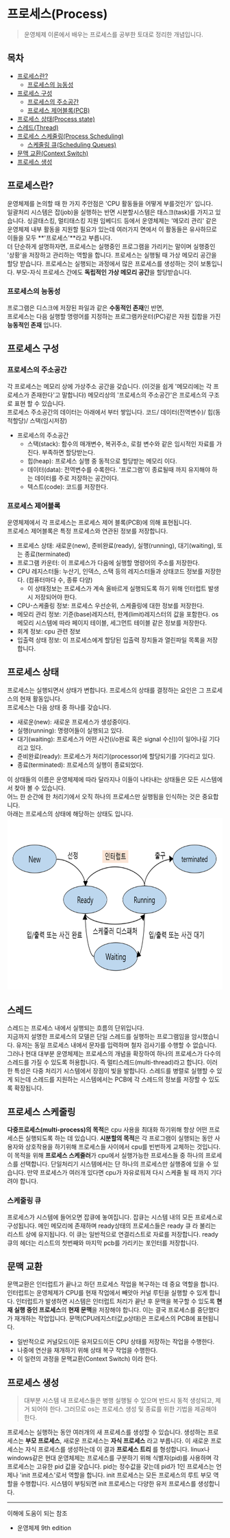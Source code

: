 # 프로세스(Process) 
> 운영체제 이론에서 배우는 프로세스를 공부한 토대로 정리한 개념입니다.

## 목차
- [프로세스란?](#프로세스란?)
    - [프로세스의 능동성](#프로세스의-능동성)
- [프로세스 구성](#프로세스의-구성)
    - [프로세스의 주소공간](#프로세스의-주소공간)
    - [프로세스 제어블록(PCB)](#프로세스-제어블록)
- [프로세스 상태(Process state)](#프로세스-상태)
- [스레드(Thread)](#스레드)
- [프로세스 스케줄링(Process Scheduling)](#프로세스-스케줄링)
    - [스케줄링 큐(Scheduling Queues)](#스케줄링-큐)
- [문맥 교환(Context Switch)](#문맥-교환)
- [프로세스 생성](#프로세스-생성)

## 프로세스란?
운영체제를 논의할 때 한 가지 주안점은 'CPU 활동들을 어떻게 부를것인가' 입니다. <BR>
일괄처리 시스템은 잡(job)을 실행하는 반면 시분할시스템은 태스크(task)를 가지고 있습니다. 싱글태스킹, 멀티태스킹 지원 임베디드 등에서 운영체제는 '메모리 관리' 같은 운영체제 내부 활동을 지원할 필요가 있는데 여러가지 면에서 이 활동들은 유사하므로 이들을 모두 **'프로세스'**라고 부릅니다. <br>
더 단순하게 설명하자면, 프로세스는 실행중인 프로그램을 가리키는 말이며 실행중인 '상황'을 저장하고 관리하는 역할을 합니다. 프로세스는 실행될 때 가상 메모리 공간을 할당 받습니다. 프로세스는 실행되는 과정에서 많은 프로세스를 생성하는 것이 보통입니다. 부모-자식 프로세스 간에도 **독립적인 가상 메모리 공간**을 할당받습니다.

### 프로세스의 능동성
프로그램은 디스크에 저장된 파일과 같은 **수동적인 존재**인 반면, <br>
프로세스는 다음 실행할 명령어를 지정하는 프로그램카운터(PC)같은 자원 집합을 가진 **능동적인 존재** 입니다.

 ## 프로세스 구성
 ### 프로세스의 주소공간
각 프로세스는 메모리 상에 가상주소 공간을 갖습니다. (이것을 쉽게 '메모리에는 각 프로세스가 존재한다'고 말합니다)
메모리상의 '프로세스의 주소공간'은 프로세스의 구조로 표현 할 수 있습니다. <br>
프로세스 주소공간의 데이터는 아래에서 부터 쌓입니다. 코드/ 데이터(전역변수)/ 힙(동적할당)/ 스택(임시저장)

- 프로세스의 주소공간
    - 스택(stack): 함수의 매개변수, 복귀주소, 로컬 변수와 같은 임시적인 자료를 가진다. 부족하면 할당받는다.
    - 힙(heap): 프로세스 실행 중 동적으로 할당받는 메모리 이다.
    - 데이터(data): 전역변수를 수록한다. '프로그램'이 종료될때 까지 유지해야 하는 데이터를 주로 저장하는 공간이다.
    - 텍스트(code): 코드를 저장한다.
    
 ### 프로세스 제어블록
운영체제에서 각 프로세스는 프로세스 제어 블록(PCB)에 의해 표현됩니다. <BR>
프로세스 제어블록은 특정 프로세스와 연관된 정보를 저장합니다.
- 프로세스 상태: 새로운(new), 준비완료(ready), 실행(running), 대기(waiting), 또는 종료(terminated)
- 프로그램 카운터: 이 프로세스가 다음에 실행할 명령어의 주소를 저장한다.
- CPU 레지스터들: 누산기, 인덱스, 스택 등의 레지스터들과 상태코드 정보를 저장한다. (컴퓨터마다 수, 종류 다양)
    - 이 상태정보는 프로세스가 계속 올바르게 실행되도록 하기 위해 인터럽트 발생 시 저장되어야 한다.
- CPU-스케줄링 정보: 프로세스 우선순위, 스케줄링에 대한 정보를 저장한다.
- 메모리 관리 정보: 기준(base)레지스터, 한계(limit)레지스터의 값을 포함한다. os 메모리 시스템에 따라 페이지 테이블, 세그먼트 테이블 같은 정보를 저장한다.
- 회계 정보: cpu 관련 정보
- 입출력 상태 정보: 이 프로세스에게 할당된 입출력 장치들과 열린파일 목록을 저장합니다.

## 프로세스 상태
프로세스는 실행되면서 상태가 변합니다. 프로세스의 상태를 결정하는 요인은 그 프로세스의 현재 활동입니다. <br>
프로세스는 다음 상태 중 하나를 갖습니다.

- 새로운(new): 새로운 프로세스가 생성중이다.
- 실행(running): 명령어들이 실행되고 있다.
- 대기(waiting): 프로세스가 어떤 사건(i/o완료 혹은 signal 수신))이 일어나길 기다리고 있다. 
- 준비완료(ready): 프로세스가 처리기(processor)에 할당되기를 기다리고 있다.
- 종료(terminated): 프로세스의 실행이 종료되었다.
    
이 상태들의 이름은 운영체제에 따라 달라지나 이들이 나타내는 상태들은 모든 시스템에서 찾아 볼 수 있습니다. <br>
어느 한 순간에 한 처리기에서 오직 하나의 프로세스만 실행됨을 인식하는 것은 중요합니다. <br>
아래는 프로세스의 상태에 해당하는 상태도 입니다.
<img src="./imgs/프로세스상태도.png" width="700px" height="400px">

## 스레드

스레드는 프로세스 내에서 실행되는 흐름의 단위입니다. <br>
지금까지 설명한 프로세스의 모델은 단일 스레드를 실행하는 프로그램임을 암시했습니다. 유저는 동일 프로세스 내에서 문자를 입력하며 철자 검사기를 수행할 수 없습니다. 그러나 현대 대부분 운영체제는 프로세스의 개념을 확장하여 하나의 프로세스가 다수의 스레드를 가질 수 있도록 허용합니다. 즉 멀티스레드(multi-thread)라고 합니다. 이러한 특성은 다중 처리기 시스템에서 장점이 빛을 발합니다. 스레드를 병렬로 실행할 수 있게 되는데 스레드를 지원하는 시스템에서는 PCB에 각 스레드의 정보를 저장할 수 있도록 확장됩니다. 


## 프로세스 스케줄링
**다중프로세스(multi-process)의 목적**은 cpu 사용을 최대화 하기위해 항상 어떤 프로세스든 실행되도록 하는 데 있습니다. **시분할의 목적**은 각 프로그램이 실행되는 동안 사용자와 상호작용을 하기위해 프로세스들 사이에서 cpu를 빈번하게 교체하는 것입니다. 이 목적을 위해 **프로세스 스케줄러**가 cpu에서 실행가능한 프로세스들 중 하나의 프로세스를 선택합니다. 단일처리기 시스템에서는 단 하나의 프로세스만 실행중에 있을 수 있습니다. 만약 프로세스가 여러개 있다면 cpu가 자유로워져 다시 스케줄 될 때 까지 기다려야 합니다.

### 스케줄링 큐
프로세스가 시스템에 들어오면 잡큐에 놓여집니다. 잡큐는 시스템 내의 모든 프로세스로 구성됩니다. 메인 메모리에 존재하며 ready상태의 프로세스들은 ready 큐 라 불리는 리스트 상에 유지됩니다. 이 큐는 일반적으로 연결리스트로 자료를 저장합니다. ready 큐의 헤더는 리스트의 첫번째와 마지막 pcb를 가리키는 포인터를 저장합니다.

## 문맥 교환
 문맥교환은 인터럽트가 끝나고 하던 프로세스 작업을 복구하는 데 중요 역할을 합니다. 인터럽트는 운영체제가 CPU를 현재 작업에서 빼앗아 커널 루틴을 실행할 수 있게 합니다. 인터럽트가 발생하면 시스템은 인터럽트 처리가 끝난 후 문맥을 복구할 수 있도록 **현재 실행 중인 프로세스**의 **현재 문맥**을 저장해야 합니다. 이는 결국 프로세스를 중단했다가 재개하는 작업입니다. 문맥(CPU레지스터값,p상태)은 프로세스의 PCB에 표현됩니다. 
 
 - 일반적으로 커널모드이든 유저모드이든 CPU 상태를 저장하는 작업을 수행한다. 
 - 나중에 연산을 재개하기 위해 상태 복구 작업을 수행한다. 
 - 이 일련의 과정을 문맥교환(Context Switch) 이라 한다.

## 프로세스 생성
> 대부분 시스템 내 프로세스들은 병행 실행될 수 있으며 반드시 동적 생성되고, 제거 되어야 한다. 그러므로 os는 프로세스 생성 및 종료를 위한 기법을 제공해야 한다.

프로세스는 실행하는 동안 여러개의 새 프로세스를 생성할 수 있습니다. 생성하는 프로세스는 **부모 프로세스**, 새로운 프로세스는 **자식 프로세스** 라고 부릅니다. 이 새로운 프로세스는 자식 프로세스를 생성하는데 이 결과 **프로세스 트리** 를 형성합니다. linux나 windows같은 현대 운영체제는 프로세스를 구분하기 위해 식별자(pid)를 사용하며 각 프로세스는 고유한 pid 값을 갖습니다. pid는 정수값을 갖는데 pid가 1인 프로세스는 언제나 'init 프로세스'로서 역할을 합니다. init 프로세스는 모든 프로세스의 루트 부모 역할을 수행합니다. 시스템이 부팅되면 init 프로세스는 다양한 유저 프로세스를 생성합니다.  

---
이해에 도움이 되는 참조
- 운영체제 9th edition

